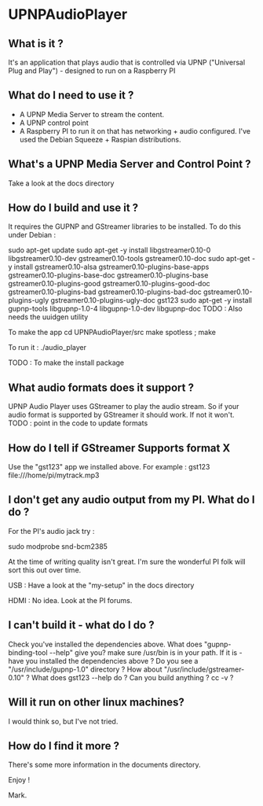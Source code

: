 UPNPAudioPlayer
===============


What is it ?
------------
It's an application that plays audio that is controlled via UPNP ("Universal Plug and Play") - designed to run on a Raspberry PI


What do I need to use it ?
--------------------------
* A UPNP Media Server to stream the content.
* A UPNP control point
* A Raspberry PI to run it on that has networking + audio configured. I've used the Debian Squeeze + Raspian distributions.


What's a UPNP Media Server and Control Point ?
----------------------------------------------
Take a look at the docs directory


How do I build and use it ?
---------------------------
It requires the GUPNP and GStreamer libraries to be installed. To do this under Debian :

sudo apt-get update
sudo apt-get -y install libgstreamer0.10-0 libgstreamer0.10-dev gstreamer0.10-tools gstreamer0.10-doc
sudo apt-get -y install gstreamer0.10-alsa gstreamer0.10-plugins-base-apps gstreamer0.10-plugins-base-doc gstreamer0.10-plugins-base gstreamer0.10-plugins-good gstreamer0.10-plugins-good-doc gstreamer0.10-plugins-bad gstreamer0.10-plugins-bad-doc gstreamer0.10-plugins-ugly gstreamer0.10-plugins-ugly-doc gst123
sudo apt-get -y install gupnp-tools libgupnp-1.0-4 libgupnp-1.0-dev libgupnp-doc
TODO : Also needs the uuidgen utility 

To make the app
cd UPNPAudioPlayer/src
make spotless ; make

To run it :
./audio_player

TODO : To make the install package


What audio formats does it support ?
------------------------------------
UPNP Audio Player uses GStreamer to play the audio stream. So if your audio format is supported by GStreamer it should work. If not it won't.
TODO : point in the code to update formats


How do I tell if GStreamer Supports format X
--------------------------------------------
Use the "gst123" app we installed above. For example :
gst123 file:///home/pi/mytrack.mp3


I don't get any audio output from my PI. What do I do ?
-------------------------------------------------------
For the PI's audio jack try :

sudo modprobe snd-bcm2385

At the time of writing quality isn't great. I'm sure the wonderful PI folk will sort this out over time.

USB :
Have a look at the "my-setup" in the docs directory

HDMI : 
No idea. Look at the PI forums.


I can't build it - what do I do ?
---------------------------------
Check you've installed the dependencies above.
What does "gupnp-binding-tool --help" give you? make sure /usr/bin is in your path. If it is - have you installed the dependencies above ? 
Do you see a "/usr/include/gupnp-1.0" directory ?
How about "/usr/include/gstreamer-0.10" ?
What does gst123 --help do ? 
Can you build anything ?  cc -v ?


Will it run on other linux machines?
------------------------------------
I would think so, but I've not tried.


How do I find it more ?
-----------------------
There's some more information in the documents directory.



Enjoy !



Mark.

